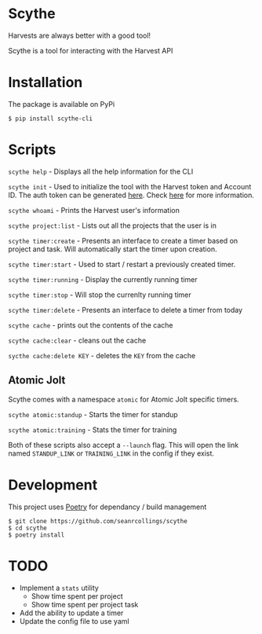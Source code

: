 # Scythe
Harvests are always better with a good tool!

Scythe is a tool for interacting with the Harvest API


# Installation
The package is available on PyPi
```
$ pip install scythe-cli
```

# Scripts
`scythe help` - Displays all the help information for the CLI

`scythe init` - Used to initialize the tool with the Harvest token and Account ID. The auth token can be generated [here](https://id.getharvest.com/developers). Check [here](https://help.getharvest.com/api-v2/authentication-api/authentication/authentication/) for more information.

`scythe whoami` - Prints the Harvest user's information

`scythe project:list` - Lists out all the projects that the user is in

`scythe timer:create` - Presents an interface to create a timer based on project and task. Will automatically start the timer upon creation.

`scythe timer:start` - Used to start / restart a previously created timer.

`scythe timer:running` - Display the currently running timer

`scythe timer:stop` - Will stop the currenlty running timer

`scythe timer:delete` - Presents an interface to delete a timer from today

`scythe cache` - prints out the contents of the cache

`scythe cache:clear` - cleans out the cache

`sycthe cache:delete KEY` - deletes the `KEY` from the cache

## Atomic Jolt
Scythe comes with a namespace `atomic` for Atomic Jolt specific timers.

`scythe atomic:standup` - Starts the timer for standup

`scythe atomic:training` - Stats the timer for training

Both of these scripts also accept a `--launch` flag. This will open the link named `STANDUP_LINK` or `TRAINING_LINK` in the config if they exist.


# Development
This project uses [Poetry](https://python-poetry.org/) for dependancy / build management
```
$ git clone https://github.com/seanrcollings/scythe
$ cd scythe
$ poetry install
```

# TODO
- Implement a `stats` utility
  - Show time spent per project
  - Show time spent per project task
- Add the ability to update a timer
- Update the config file to use yaml
